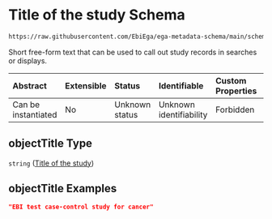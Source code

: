# Title of the study Schema

```txt
https://raw.githubusercontent.com/EbiEga/ega-metadata-schema/main/schemas/EGA.study.json#/properties/objectTitle
```

Short free-form text that can be used to call out study records in searches or displays.

| Abstract            | Extensible | Status         | Identifiable            | Custom Properties | Additional Properties | Access Restrictions | Defined In                                                                 |
| :------------------ | :--------- | :------------- | :---------------------- | :---------------- | :-------------------- | :------------------ | :------------------------------------------------------------------------- |
| Can be instantiated | No         | Unknown status | Unknown identifiability | Forbidden         | Allowed               | none                | [EGA.study.json\*](../../../schemas/EGA.study.json "open original schema") |

## objectTitle Type

`string` ([Title of the study](ega-19-properties-title-of-the-study.md))

## objectTitle Examples

```json
"EBI test case-control study for cancer"
```
